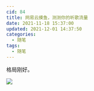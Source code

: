 ```yaml
---
cid: 84
title: 网易云摸鱼，测测你的听歌流量
date: 2021-11-18 15:37:00
updated: 2021-12-01 14:37:50
categories: 
  - 随笔
tags: 
  - 随笔
---
```




格局刚好。

![](https://oss.zburu.com/i/2021/11/18/47f2fd18e0e1e9975e851d2958256a1b.png)
